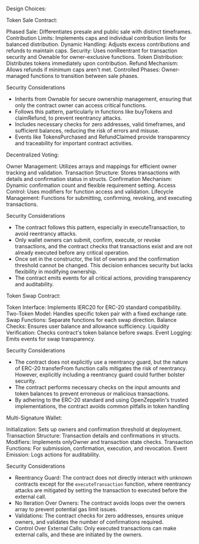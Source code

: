 Design Choices:

Token Sale Contract:

Phased Sale: Differentiates presale and public sale with distinct timeframes.
Contribution Limits: Implements caps and individual contribution limits for balanced distribution.
Dynamic Handling: Adjusts excess contributions and refunds to maintain caps.
Security: Uses nonReentrant for transaction security and Ownable for owner-exclusive functions.
Token Distribution: Distributes tokens immediately upon contribution.
Refund Mechanism: Allows refunds if minimum caps aren't met.
Controlled Phases: Owner-managed functions to transition between sale phases.

Security Considerations
- Inherits from Ownable for secure ownership management, ensuring that only the contract owner can access critical functions.
- Follows this pattern, particularly in functions like buyTokens and claimRefund, to prevent reentrancy attacks.
- Includes necessary checks for zero addresses, valid timeframes, and sufficient balances, reducing the risk of errors and misuse.
- Events like TokensPurchased and RefundClaimed provide transparency and traceability for important contract activities.

Decentralized Voting:

Owner Management: Utilizes arrays and mappings for efficient owner tracking and validation.
Transaction Structure: Stores transactions with details and confirmation status in structs.
Confirmation Mechanism: Dynamic confirmation count and flexible requirement setting.
Access Control: Uses modifiers for function access and validation.
Lifecycle Management: Functions for submitting, confirming, revoking, and executing transactions.

Security Considerations

- The contract follows this pattern, especially in executeTransaction, to avoid reentrancy attacks.
- Only wallet owners can submit, confirm, execute, or revoke transactions, and the contract checks that transactions exist and are not already executed before any critical operation.
- Once set in the constructor, the list of owners and the confirmation threshold cannot be changed. This decision enhances security but lacks flexibility in modifying ownership.
- The contract emits events for all critical actions, providing transparency and auditability.


Token Swap Contract:

Token Interface: Implements IERC20 for ERC-20 standard compatibility.
Two-Token Model: Handles specific token pair with a fixed exchange rate.
Swap Functions: Separate functions for each swap direction.
Balance Checks: Ensures user balance and allowance sufficiency.
Liquidity Verification: Checks contract's token balance before swaps.
Event Logging: Emits events for swap transparency.

Security Considerations

- The contract does not explicitly use a reentrancy guard, but the nature of ERC-20 transferFrom function calls mitigates the risk of reentrancy. However, explicitly including a reentrancy guard could further bolster security.
- The contract performs necessary checks on the input amounts and token balances to prevent erroneous or malicious transactions.
- By adhering to the ERC-20 standard and using OpenZeppelin's trusted implementations, the contract avoids common pitfalls in token handling


Multi-Signature Wallet:

Initialization: Sets up owners and confirmation threshold at deployment.
Transaction Structure: Transaction details and confirmations in structs.
Modifiers: Implements onlyOwner and transaction state checks.
Transaction Functions: For submission, confirmation, execution, and revocation.
Event Emission: Logs actions for auditability.

Security Considerations

- Reentrancy Guard: The contract does not directly interact with unknown contracts except for the `executeTransaction` function, where reentrancy attacks are mitigated by setting the transaction to executed before the external call.
- No Iteration Over Owners: The contract avoids loops over the owners array to prevent potential gas limit issues.
- Validations: The contract checks for zero addresses, ensures unique owners, and validates the number of confirmations required.
- Control Over External Calls: Only executed transactions can make external calls, and these are initiated by the owners.

